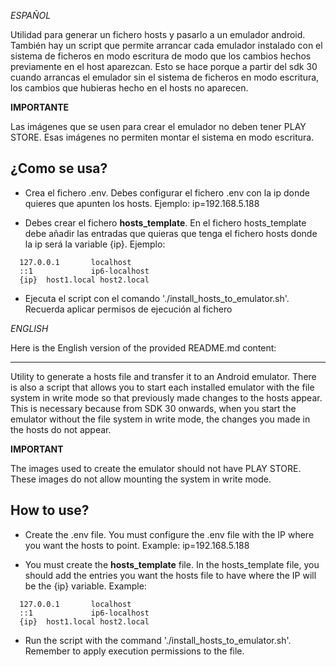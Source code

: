 *ESPAÑOL*

Utilidad para generar un fichero hosts y pasarlo a un emulador android. También hay un script
que permite arrancar cada emulador instalado con el sistema de ficheros en modo escritura de modo
que los cambios hechos previamente en el host aparezcan. Esto se hace porque a partir del sdk 30
cuando arrancas el emulador sin el sistema de ficheros en modo escritura, los cambios que hubieras hecho 
en el hosts no aparecen.

**IMPORTANTE**

Las imágenes que se usen para crear el emulador no deben tener PLAY STORE. Esas imágenes no 
permiten montar el sistema en modo escritura.

## ¿Como se usa?

- Crea el fichero .env. Debes configurar el fichero .env con la ip donde quieres que apunten los hosts.
Ejemplo: ip=192.168.5.188

- Debes crear el fichero **hosts_template**. En el fichero hosts_template debe añadir las entradas que quieras que tenga el fichero hosts 
donde la ip será la variable {ip}. Ejemplo: 

```
  127.0.0.1       localhost
  ::1             ip6-localhost
  {ip}	host1.local host2.local
```
- Ejecuta el script con el comando './install_hosts_to_emulator.sh'. Recuerda aplicar permisos de ejecución al fichero


*ENGLISH*

Here is the English version of the provided README.md content:

---

Utility to generate a hosts file and transfer it to an Android emulator. There is also a script
that allows you to start each installed emulator with the file system in write mode so that previously made changes to the hosts appear. This is necessary because from SDK 30 onwards, when you start the emulator without the file system in write mode, the changes you made in the hosts do not appear.

**IMPORTANT**

The images used to create the emulator should not have PLAY STORE. These images do not allow mounting the system in write mode.

## How to use?

- Create the .env file. You must configure the .env file with the IP where you want the hosts to point.
  Example: ip=192.168.5.188

- You must create the **hosts_template** file. In the hosts_template file, you should add the entries you want the hosts file to have where the IP will be the {ip} variable. Example:

```
  127.0.0.1       localhost
  ::1             ip6-localhost
  {ip}	host1.local host2.local
```
- Run the script with the command './install_hosts_to_emulator.sh'. Remember to apply execution permissions to the file.

